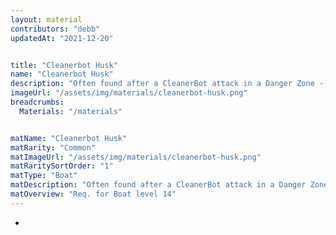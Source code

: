 ```yaml
---
layout: material
contributors: "debb"
updatedAt: "2021-12-20"


title: "Cleanerbot Husk"
name: "Cleanerbot Husk"
description: "Often found after a CleanerBot attack in a Danger Zone - Upgrade Bots past level 20"
imageUrl: "/assets/img/materials/cleanerbot-husk.png"
breadcrumbs:
  Materials: "/materials"


matName: "Cleanerbot Husk"
matRarity: "Common"
matImageUrl: "/assets/img/materials/cleanerbot-husk.png"
matRaritySortOrder: "1"
matType: "Boat"
matDescription: "Often found after a CleanerBot attack in a Danger Zone"
matOverview: "Req. for Boat level 14"
---
```




 -
